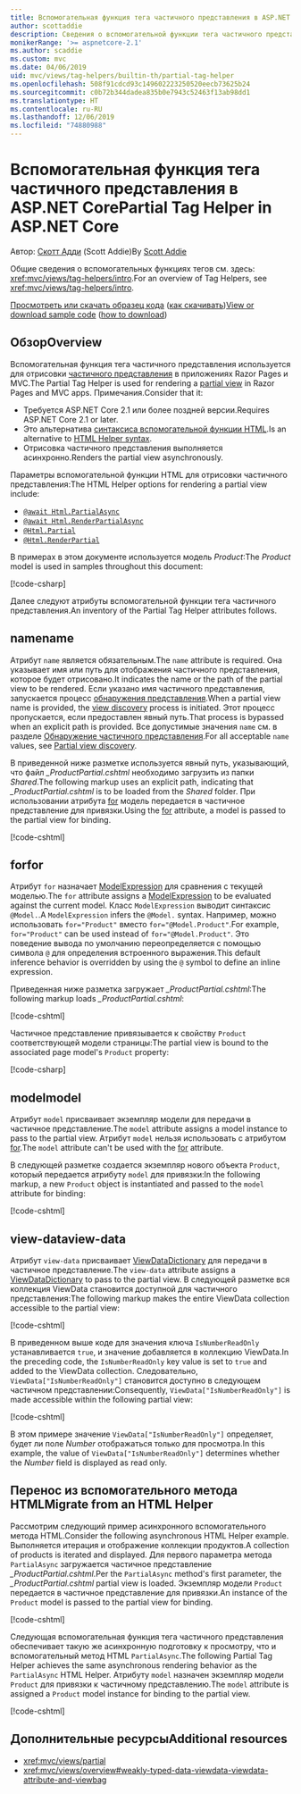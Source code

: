 ```yaml
---
title: Вспомогательная функция тега частичного представления в ASP.NET Core
author: scottaddie
description: Сведения о вспомогательной функции тега частичного представления в ASP.NET и роли каждого из его атрибутов в отрисовке частичного представления.
monikerRange: '>= aspnetcore-2.1'
ms.author: scaddie
ms.custom: mvc
ms.date: 04/06/2019
uid: mvc/views/tag-helpers/builtin-th/partial-tag-helper
ms.openlocfilehash: 508f91cdcd93c149602223250520eecb73625b24
ms.sourcegitcommit: c0b72b344dadea835b0e7943c52463f13ab98dd1
ms.translationtype: HT
ms.contentlocale: ru-RU
ms.lasthandoff: 12/06/2019
ms.locfileid: "74880988"
---
```

# <a name="partial-tag-helper-in-aspnet-core"></a><span data-ttu-id="da8aa-103">Вспомогательная функция тега частичного представления в ASP.NET Core</span><span class="sxs-lookup"><span data-stu-id="da8aa-103">Partial Tag Helper in ASP.NET Core</span></span>

<span data-ttu-id="da8aa-104">Автор: [Скотт Адди](https://github.com/scottaddie) (Scott Addie)</span><span class="sxs-lookup"><span data-stu-id="da8aa-104">By [Scott Addie](https://github.com/scottaddie)</span></span>

<span data-ttu-id="da8aa-105">Общие сведения о вспомогательных функциях тегов см. здесь: <xref:mvc/views/tag-helpers/intro>.</span><span class="sxs-lookup"><span data-stu-id="da8aa-105">For an overview of Tag Helpers, see <xref:mvc/views/tag-helpers/intro>.</span></span>

<span data-ttu-id="da8aa-106">[Просмотреть или скачать образец кода](https://github.com/aspnet/AspNetCore.Docs/tree/master/aspnetcore/mvc/views/tag-helpers/built-in/samples) ([как скачивать](xref:index#how-to-download-a-sample))</span><span class="sxs-lookup"><span data-stu-id="da8aa-106">[View or download sample code](https://github.com/aspnet/AspNetCore.Docs/tree/master/aspnetcore/mvc/views/tag-helpers/built-in/samples) ([how to download](xref:index#how-to-download-a-sample))</span></span>

## <a name="overview"></a><span data-ttu-id="da8aa-107">Обзор</span><span class="sxs-lookup"><span data-stu-id="da8aa-107">Overview</span></span>

<span data-ttu-id="da8aa-108">Вспомогательная функция тега частичного представления используется для отрисовки [частичного представления](xref:mvc/views/partial) в приложениях Razor Pages и MVC.</span><span class="sxs-lookup"><span data-stu-id="da8aa-108">The Partial Tag Helper is used for rendering a [partial view](xref:mvc/views/partial) in Razor Pages and MVC apps.</span></span> <span data-ttu-id="da8aa-109">Примечания.</span><span class="sxs-lookup"><span data-stu-id="da8aa-109">Consider that it:</span></span>

* <span data-ttu-id="da8aa-110">Требуется ASP.NET Core 2.1 или более поздней версии.</span><span class="sxs-lookup"><span data-stu-id="da8aa-110">Requires ASP.NET Core 2.1 or later.</span></span>
* <span data-ttu-id="da8aa-111">Это альтернатива [синтаксиса вспомогательной функции HTML](xref:mvc/views/partial#reference-a-partial-view).</span><span class="sxs-lookup"><span data-stu-id="da8aa-111">Is an alternative to [HTML Helper syntax](xref:mvc/views/partial#reference-a-partial-view).</span></span>
* <span data-ttu-id="da8aa-112">Отрисовка частичного представления выполняется асинхронно.</span><span class="sxs-lookup"><span data-stu-id="da8aa-112">Renders the partial view asynchronously.</span></span>

<span data-ttu-id="da8aa-113">Параметры вспомогательной функции HTML для отрисовки частичного представления:</span><span class="sxs-lookup"><span data-stu-id="da8aa-113">The HTML Helper options for rendering a partial view include:</span></span>

* [`@await Html.PartialAsync`](/dotnet/api/microsoft.aspnetcore.mvc.rendering.htmlhelperpartialextensions.partialasync)
* [`@await Html.RenderPartialAsync`](/dotnet/api/microsoft.aspnetcore.mvc.rendering.htmlhelperpartialextensions.renderpartialasync)
* [`@Html.Partial`](/dotnet/api/microsoft.aspnetcore.mvc.rendering.htmlhelperpartialextensions.partial)
* [`@Html.RenderPartial`](/dotnet/api/microsoft.aspnetcore.mvc.rendering.htmlhelperpartialextensions.renderpartial)

<span data-ttu-id="da8aa-114">В примерах в этом документе используется модель *Product*:</span><span class="sxs-lookup"><span data-stu-id="da8aa-114">The *Product* model is used in samples throughout this document:</span></span>

[!code-csharp[](samples/TagHelpersBuiltIn/Models/Product.cs)]

<span data-ttu-id="da8aa-115">Далее следуют атрибуты вспомогательной функции тега частичного представления.</span><span class="sxs-lookup"><span data-stu-id="da8aa-115">An inventory of the Partial Tag Helper attributes follows.</span></span>

## <a name="name"></a><span data-ttu-id="da8aa-116">name</span><span class="sxs-lookup"><span data-stu-id="da8aa-116">name</span></span>

<span data-ttu-id="da8aa-117">Атрибут `name` является обязательным.</span><span class="sxs-lookup"><span data-stu-id="da8aa-117">The `name` attribute is required.</span></span> <span data-ttu-id="da8aa-118">Она указывает имя или путь для отображения частичного представления, которое будет отрисовано.</span><span class="sxs-lookup"><span data-stu-id="da8aa-118">It indicates the name or the path of the partial view to be rendered.</span></span> <span data-ttu-id="da8aa-119">Если указано имя частичного представления, запускается процесс [обнаружения представления](xref:mvc/views/overview#view-discovery).</span><span class="sxs-lookup"><span data-stu-id="da8aa-119">When a partial view name is provided, the [view discovery](xref:mvc/views/overview#view-discovery) process is initiated.</span></span> <span data-ttu-id="da8aa-120">Этот процесс пропускается, если предоставлен явный путь.</span><span class="sxs-lookup"><span data-stu-id="da8aa-120">That process is bypassed when an explicit path is provided.</span></span> <span data-ttu-id="da8aa-121">Все допустимые значения `name` см. в разделе [Обнаружение частичного представления](xref:mvc/views/partial#partial-view-discovery).</span><span class="sxs-lookup"><span data-stu-id="da8aa-121">For all acceptable `name` values, see [Partial view discovery](xref:mvc/views/partial#partial-view-discovery).</span></span>

<span data-ttu-id="da8aa-122">В приведенной ниже разметке используется явный путь, указывающий, что файл *_ProductPartial.cshtml* необходимо загрузить из папки *Shared*.</span><span class="sxs-lookup"><span data-stu-id="da8aa-122">The following markup uses an explicit path, indicating that *_ProductPartial.cshtml* is to be loaded from the *Shared* folder.</span></span> <span data-ttu-id="da8aa-123">При использовании атрибута [for](#for) модель передается в частичное представление для привязки.</span><span class="sxs-lookup"><span data-stu-id="da8aa-123">Using the [for](#for) attribute, a model is passed to the partial view for binding.</span></span>

[!code-cshtml[](samples/TagHelpersBuiltIn/Pages/Product.cshtml?name=snippet_Name)]

## <a name="for"></a><span data-ttu-id="da8aa-124">for</span><span class="sxs-lookup"><span data-stu-id="da8aa-124">for</span></span>

<span data-ttu-id="da8aa-125">Атрибут `for` назначает [ModelExpression](/dotnet/api/microsoft.aspnetcore.mvc.viewfeatures.modelexpression) для сравнения с текущей моделью.</span><span class="sxs-lookup"><span data-stu-id="da8aa-125">The `for` attribute assigns a [ModelExpression](/dotnet/api/microsoft.aspnetcore.mvc.viewfeatures.modelexpression) to be evaluated against the current model.</span></span> <span data-ttu-id="da8aa-126">Класс `ModelExpression` выводит синтаксис `@Model.`.</span><span class="sxs-lookup"><span data-stu-id="da8aa-126">A `ModelExpression` infers the `@Model.` syntax.</span></span> <span data-ttu-id="da8aa-127">Например, можно использовать `for="Product"` вместо `for="@Model.Product"`.</span><span class="sxs-lookup"><span data-stu-id="da8aa-127">For example, `for="Product"` can be used instead of `for="@Model.Product"`.</span></span> <span data-ttu-id="da8aa-128">Это поведение вывода по умолчанию переопределяется с помощью символа `@` для определения встроенного выражения.</span><span class="sxs-lookup"><span data-stu-id="da8aa-128">This default inference behavior is overridden by using the `@` symbol to define an inline expression.</span></span>

<span data-ttu-id="da8aa-129">Приведенная ниже разметка загружает *_ProductPartial.cshtml*:</span><span class="sxs-lookup"><span data-stu-id="da8aa-129">The following markup loads *_ProductPartial.cshtml*:</span></span>

[!code-cshtml[](samples/TagHelpersBuiltIn/Pages/Product.cshtml?name=snippet_For)]

<span data-ttu-id="da8aa-130">Частичное представление привязывается к свойству `Product` соответствующей модели страницы:</span><span class="sxs-lookup"><span data-stu-id="da8aa-130">The partial view is bound to the associated page model's `Product` property:</span></span>

[!code-csharp[](samples/TagHelpersBuiltIn/Pages/Product.cshtml.cs?highlight=8)]

## <a name="model"></a><span data-ttu-id="da8aa-131">model</span><span class="sxs-lookup"><span data-stu-id="da8aa-131">model</span></span>

<span data-ttu-id="da8aa-132">Атрибут `model` присваивает экземпляр модели для передачи в частичное представление.</span><span class="sxs-lookup"><span data-stu-id="da8aa-132">The `model` attribute assigns a model instance to pass to the partial view.</span></span> <span data-ttu-id="da8aa-133">Атрибут `model` нельзя использовать с атрибутом [for](#for).</span><span class="sxs-lookup"><span data-stu-id="da8aa-133">The `model` attribute can't be used with the [for](#for) attribute.</span></span>

<span data-ttu-id="da8aa-134">В следующей разметке создается экземпляр нового объекта `Product`, который передается атрибуту `model` для привязки:</span><span class="sxs-lookup"><span data-stu-id="da8aa-134">In the following markup, a new `Product` object is instantiated and passed to the `model` attribute for binding:</span></span>

[!code-cshtml[](samples/TagHelpersBuiltIn/Pages/Product.cshtml?name=snippet_Model)]

## <a name="view-data"></a><span data-ttu-id="da8aa-135">view-data</span><span class="sxs-lookup"><span data-stu-id="da8aa-135">view-data</span></span>

<span data-ttu-id="da8aa-136">Атрибут `view-data` присваивает [ViewDataDictionary](/dotnet/api/microsoft.aspnetcore.mvc.viewfeatures.viewdatadictionary) для передачи в частичное представление.</span><span class="sxs-lookup"><span data-stu-id="da8aa-136">The `view-data` attribute assigns a [ViewDataDictionary](/dotnet/api/microsoft.aspnetcore.mvc.viewfeatures.viewdatadictionary) to pass to the partial view.</span></span> <span data-ttu-id="da8aa-137">В следующей разметке вся коллекция ViewData становится доступной для частичного представления:</span><span class="sxs-lookup"><span data-stu-id="da8aa-137">The following markup makes the entire ViewData collection accessible to the partial view:</span></span>

[!code-cshtml[](samples/TagHelpersBuiltIn/Pages/Product.cshtml?name=snippet_ViewData&highlight=5-)]

<span data-ttu-id="da8aa-138">В приведенном выше коде для значения ключа `IsNumberReadOnly` устанавливается `true`, и значение добавляется в коллекцию ViewData.</span><span class="sxs-lookup"><span data-stu-id="da8aa-138">In the preceding code, the `IsNumberReadOnly` key value is set to `true` and added to the ViewData collection.</span></span> <span data-ttu-id="da8aa-139">Следовательно, `ViewData["IsNumberReadOnly"]` становится доступно в следующем частичном представлении:</span><span class="sxs-lookup"><span data-stu-id="da8aa-139">Consequently, `ViewData["IsNumberReadOnly"]` is made accessible within the following partial view:</span></span>

[!code-cshtml[](samples/TagHelpersBuiltIn/Pages/Shared/_ProductViewDataPartial.cshtml?highlight=5)]

<span data-ttu-id="da8aa-140">В этом примере значение `ViewData["IsNumberReadOnly"]` определяет, будет ли поле *Number* отображаться только для просмотра.</span><span class="sxs-lookup"><span data-stu-id="da8aa-140">In this example, the value of `ViewData["IsNumberReadOnly"]` determines whether the *Number* field is displayed as read only.</span></span>

## <a name="migrate-from-an-html-helper"></a><span data-ttu-id="da8aa-141">Перенос из вспомогательного метода HTML</span><span class="sxs-lookup"><span data-stu-id="da8aa-141">Migrate from an HTML Helper</span></span>

<span data-ttu-id="da8aa-142">Рассмотрим следующий пример асинхронного вспомогательного метода HTML.</span><span class="sxs-lookup"><span data-stu-id="da8aa-142">Consider the following asynchronous HTML Helper example.</span></span> <span data-ttu-id="da8aa-143">Выполняется итерация и отображение коллекции продуктов.</span><span class="sxs-lookup"><span data-stu-id="da8aa-143">A collection of products is iterated and displayed.</span></span> <span data-ttu-id="da8aa-144">Для первого параметра метода `PartialAsync` загружается частичное представление *_ProductPartial.cshtml*.</span><span class="sxs-lookup"><span data-stu-id="da8aa-144">Per the `PartialAsync` method's first parameter, the *_ProductPartial.cshtml* partial view is loaded.</span></span> <span data-ttu-id="da8aa-145">Экземпляр модели `Product` передается в частичное представление для привязки.</span><span class="sxs-lookup"><span data-stu-id="da8aa-145">An instance of the `Product` model is passed to the partial view for binding.</span></span>

[!code-cshtml[](samples/TagHelpersBuiltIn/Pages/Products.cshtml?name=snippet_HtmlHelper&highlight=3)]

<span data-ttu-id="da8aa-146">Следующая вспомогательная функция тега частичного представления обеспечивает такую же асинхронную подготовку к просмотру, что и вспомогательный метод HTML `PartialAsync`.</span><span class="sxs-lookup"><span data-stu-id="da8aa-146">The following Partial Tag Helper achieves the same asynchronous rendering behavior as the `PartialAsync` HTML Helper.</span></span> <span data-ttu-id="da8aa-147">Атрибуту `model` назначен экземпляр модели `Product` для привязки к частичному представлению.</span><span class="sxs-lookup"><span data-stu-id="da8aa-147">The `model` attribute is assigned a `Product` model instance for binding to the partial view.</span></span>

[!code-cshtml[](samples/TagHelpersBuiltIn/Pages/Products.cshtml?name=snippet_TagHelper&highlight=3)]

## <a name="additional-resources"></a><span data-ttu-id="da8aa-148">Дополнительные ресурсы</span><span class="sxs-lookup"><span data-stu-id="da8aa-148">Additional resources</span></span>

* <xref:mvc/views/partial>
* <xref:mvc/views/overview#weakly-typed-data-viewdata-viewdata-attribute-and-viewbag>
